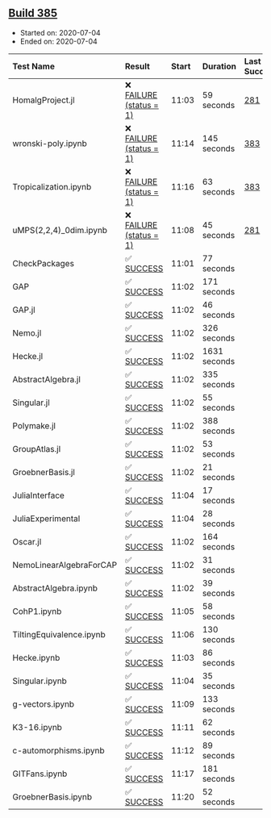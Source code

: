 ## [Build 385](https://oscarci.mathematik.uni-kl.de/job/oscar-stable/385/)

* Started on: 2020-07-04
* Ended on: 2020-07-04

| Test Name    | Result | Start | Duration | Last Success | First Failure |
|:-------------|:-------|:------|:---------|:-------------|:--------------|
| HomalgProject.jl | ❌ [FAILURE (status = 1)](https://oscarci.mathematik.uni-kl.de/job/oscar-stable/385/artifact/logs/build-385/HomalgProject.jl.log) | 11:03 | 59 seconds | [281](https://oscarci.mathematik.uni-kl.de/job/oscar-stable/281/) | [282](https://oscarci.mathematik.uni-kl.de/job/oscar-stable/282/) |
| wronski-poly.ipynb | ❌ [FAILURE (status = 1)](https://oscarci.mathematik.uni-kl.de/job/oscar-stable/385/artifact/logs/build-385/wronski-poly.ipynb.log) | 11:14 | 145 seconds | [383](https://oscarci.mathematik.uni-kl.de/job/oscar-stable/383/) | [384](https://oscarci.mathematik.uni-kl.de/job/oscar-stable/384/) |
| Tropicalization.ipynb | ❌ [FAILURE (status = 1)](https://oscarci.mathematik.uni-kl.de/job/oscar-stable/385/artifact/logs/build-385/Tropicalization.ipynb.log) | 11:16 | 63 seconds | [383](https://oscarci.mathematik.uni-kl.de/job/oscar-stable/383/) | [384](https://oscarci.mathematik.uni-kl.de/job/oscar-stable/384/) |
| uMPS(2,2,4)_0dim.ipynb | ❌ [FAILURE (status = 1)](https://oscarci.mathematik.uni-kl.de/job/oscar-stable/385/artifact/logs/build-385/uMPS-2-2-4-_0dim.ipynb.log) | 11:08 | 45 seconds | [281](https://oscarci.mathematik.uni-kl.de/job/oscar-stable/281/) | [282](https://oscarci.mathematik.uni-kl.de/job/oscar-stable/282/) |
| CheckPackages | ✅ [SUCCESS](https://oscarci.mathematik.uni-kl.de/job/oscar-stable/385/artifact/logs/build-385/CheckPackages.log) | 11:01 | 77 seconds |  |  |
| GAP | ✅ [SUCCESS](https://oscarci.mathematik.uni-kl.de/job/oscar-stable/385/artifact/logs/build-385/GAP.log) | 11:02 | 171 seconds |  |  |
| GAP.jl | ✅ [SUCCESS](https://oscarci.mathematik.uni-kl.de/job/oscar-stable/385/artifact/logs/build-385/GAP.jl.log) | 11:02 | 46 seconds |  |  |
| Nemo.jl | ✅ [SUCCESS](https://oscarci.mathematik.uni-kl.de/job/oscar-stable/385/artifact/logs/build-385/Nemo.jl.log) | 11:02 | 326 seconds |  |  |
| Hecke.jl | ✅ [SUCCESS](https://oscarci.mathematik.uni-kl.de/job/oscar-stable/385/artifact/logs/build-385/Hecke.jl.log) | 11:02 | 1631 seconds |  |  |
| AbstractAlgebra.jl | ✅ [SUCCESS](https://oscarci.mathematik.uni-kl.de/job/oscar-stable/385/artifact/logs/build-385/AbstractAlgebra.jl.log) | 11:02 | 335 seconds |  |  |
| Singular.jl | ✅ [SUCCESS](https://oscarci.mathematik.uni-kl.de/job/oscar-stable/385/artifact/logs/build-385/Singular.jl.log) | 11:02 | 55 seconds |  |  |
| Polymake.jl | ✅ [SUCCESS](https://oscarci.mathematik.uni-kl.de/job/oscar-stable/385/artifact/logs/build-385/Polymake.jl.log) | 11:02 | 388 seconds |  |  |
| GroupAtlas.jl | ✅ [SUCCESS](https://oscarci.mathematik.uni-kl.de/job/oscar-stable/385/artifact/logs/build-385/GroupAtlas.jl.log) | 11:02 | 53 seconds |  |  |
| GroebnerBasis.jl | ✅ [SUCCESS](https://oscarci.mathematik.uni-kl.de/job/oscar-stable/385/artifact/logs/build-385/GroebnerBasis.jl.log) | 11:02 | 21 seconds |  |  |
| JuliaInterface | ✅ [SUCCESS](https://oscarci.mathematik.uni-kl.de/job/oscar-stable/385/artifact/logs/build-385/JuliaInterface.log) | 11:04 | 17 seconds |  |  |
| JuliaExperimental | ✅ [SUCCESS](https://oscarci.mathematik.uni-kl.de/job/oscar-stable/385/artifact/logs/build-385/JuliaExperimental.log) | 11:04 | 28 seconds |  |  |
| Oscar.jl | ✅ [SUCCESS](https://oscarci.mathematik.uni-kl.de/job/oscar-stable/385/artifact/logs/build-385/Oscar.jl.log) | 11:02 | 164 seconds |  |  |
| NemoLinearAlgebraForCAP | ✅ [SUCCESS](https://oscarci.mathematik.uni-kl.de/job/oscar-stable/385/artifact/logs/build-385/NemoLinearAlgebraForCAP.log) | 11:02 | 31 seconds |  |  |
| AbstractAlgebra.ipynb | ✅ [SUCCESS](https://oscarci.mathematik.uni-kl.de/job/oscar-stable/385/artifact/logs/build-385/AbstractAlgebra.ipynb.log) | 11:02 | 39 seconds |  |  |
| CohP1.ipynb | ✅ [SUCCESS](https://oscarci.mathematik.uni-kl.de/job/oscar-stable/385/artifact/logs/build-385/CohP1.ipynb.log) | 11:05 | 58 seconds |  |  |
| TiltingEquivalence.ipynb | ✅ [SUCCESS](https://oscarci.mathematik.uni-kl.de/job/oscar-stable/385/artifact/logs/build-385/TiltingEquivalence.ipynb.log) | 11:06 | 130 seconds |  |  |
| Hecke.ipynb | ✅ [SUCCESS](https://oscarci.mathematik.uni-kl.de/job/oscar-stable/385/artifact/logs/build-385/Hecke.ipynb.log) | 11:03 | 86 seconds |  |  |
| Singular.ipynb | ✅ [SUCCESS](https://oscarci.mathematik.uni-kl.de/job/oscar-stable/385/artifact/logs/build-385/Singular.ipynb.log) | 11:04 | 35 seconds |  |  |
| g-vectors.ipynb | ✅ [SUCCESS](https://oscarci.mathematik.uni-kl.de/job/oscar-stable/385/artifact/logs/build-385/g-vectors.ipynb.log) | 11:09 | 133 seconds |  |  |
| K3-16.ipynb | ✅ [SUCCESS](https://oscarci.mathematik.uni-kl.de/job/oscar-stable/385/artifact/logs/build-385/K3-16.ipynb.log) | 11:11 | 62 seconds |  |  |
| c-automorphisms.ipynb | ✅ [SUCCESS](https://oscarci.mathematik.uni-kl.de/job/oscar-stable/385/artifact/logs/build-385/c-automorphisms.ipynb.log) | 11:12 | 89 seconds |  |  |
| GITFans.ipynb | ✅ [SUCCESS](https://oscarci.mathematik.uni-kl.de/job/oscar-stable/385/artifact/logs/build-385/GITFans.ipynb.log) | 11:17 | 181 seconds |  |  |
| GroebnerBasis.ipynb | ✅ [SUCCESS](https://oscarci.mathematik.uni-kl.de/job/oscar-stable/385/artifact/logs/build-385/GroebnerBasis.ipynb.log) | 11:20 | 52 seconds |  |  |
